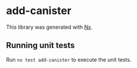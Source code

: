 # add-canister

This library was generated with [Nx](https://nx.dev).

## Running unit tests

Run `nx test add-canister` to execute the unit tests.
